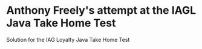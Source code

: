 # Anthony Freely's attempt at the IAGL Java Take Home Test
Solution for the IAG Loyalty Java Take Home Test
